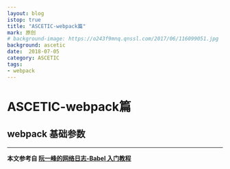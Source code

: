 ```yaml
---
layout: blog
istop: true
title: "ASCETIC-webpack篇"
mark: 原创
# background-image: https://o243f9mnq.qnssl.com/2017/06/116099051.jpg
background: ascetic
date:  2018-07-05
category: ASCETIC
tags:
- webpack
---
```


# ASCETIC-webpack篇
## webpack 基础参数




----
__本文参考自 [阮一峰的网络日志-Babel 入门教程](http://www.ruanyifeng.com/blog/2016/01/babel.html)__

